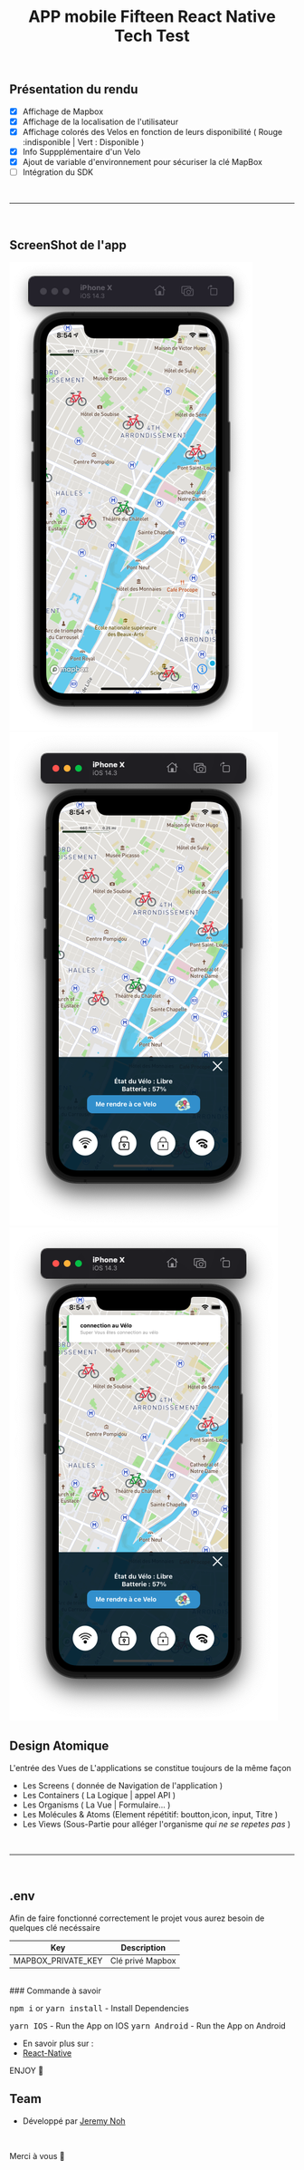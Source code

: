 <h1 align="center">APP mobile Fifteen React Native Tech Test</h1>

<br />

## Présentation du rendu

- [x] Affichage de Mapbox
- [x] Affichage de la localisation de l'utilisateur
- [x] Affichage colorés des Velos en fonction de leurs disponibilité ( Rouge :indisponible | Vert : Disponible )
- [x] Info Suppplémentaire d'un Velo
- [x] Ajout de variable d'environnement pour sécuriser la clé MapBox
- [ ] Intégration du SDK

<br>

---

<br>

## ScreenShot de l'app

<img src="./screenShots/VisualisationDesVelos.png" />
<img src="./screenShots/infoDunVelo.png" />
<img src="./screenShots/AppuiDunBouton.png" />

## Design Atomique

L'entrée des Vues de L'applications se constitue toujours de la même façon

- Les Screens ( donnée de Navigation de l'application )
- Les Containers ( La Logique | appel API )
- Les Organisms ( La Vue | Formulaire... )
- Les Molécules & Atoms (Element répétitif: boutton,icon, input, Titre )
- Les Views (Sous-Partie pour alléger l'organisme _qui ne se repetes pas_ )

<br>

---

<br>

## .env

Afin de faire fonctionné correctement le projet vous aurez besoin de quelques clé necéssaire

|        Key         |   Description    |
| :----------------: | :--------------: |
| MAPBOX_PRIVATE_KEY | Clé privé Mapbox |

<br>
### Commande à savoir

<kbd>npm i</kbd> or <kbd> yarn install</kbd> - Install Dependencies

<kbd> yarn IOS</kbd> - Run the App on IOS
<kbd> yarn Android</kbd> - Run the App on Android

- En savoir plus sur :
- [React-Native](https://reactnative.dev/)

ENJOY 🙂

## Team

- Développé par [Jeremy Noh](https://github.com/JeremyNoh)

<br />

Merci à vous 🤗
